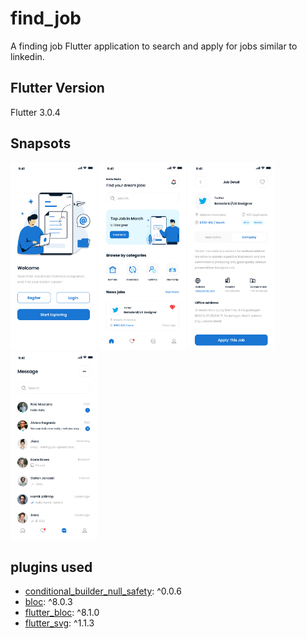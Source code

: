 # find_job
A finding job Flutter application to search and apply for jobs similar to linkedin.

## Flutter Version
Flutter 3.0.4

## Snapsots
<img src="snapshots/splash.jpg" height="300em" > <img src="snapshots/Home.jpg" height="300em" > <img src="snapshots/jobdesc.jpg" height="300em" > <img src="snapshots/Message.jpg" height="300em" >

## plugins used
- [conditional_builder_null_safety](https://pub.dev/packages/conditional_builder_null_safety): ^0.0.6
- [bloc](https://pub.dev/packages/bloc): ^8.0.3
- [flutter_bloc](https://pub.dev/packages/flutter_bloc): ^8.1.0
- [flutter_svg](https://pub.dev/packages/flutter_svg): ^1.1.3
